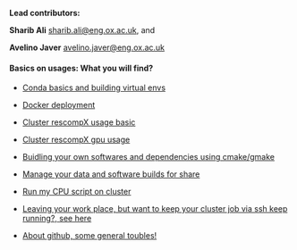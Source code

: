 **Lead contributors:**

**Sharib Ali** <sharib.ali@eng.ox.ac.uk>, and 

**Avelino Javer** <avelino.javer@eng.ox.ac.uk>


#### Basics on usages: What you will find?

- [Conda basics and building virtual envs](conda_essentials.md)

- [Docker deployment](docker_essentials.md) 

- [Cluster rescompX usage basic](clusterRescomp.md) 

- [Cluster rescompX gpu usage](buildMyGpuEnvironment.md)

- [Buidling your own softwares and dependencies using cmake/gmake](buildyourDependencies.md)

- [Manage your data and software builds for share](putmyDataResComp.md)

- [Run my CPU script on cluster](https://github.com/sharibox/tutorial/blob/master/scriptForRunningParallelJobs.sh)

- [Leaving your work place, but want to keep your cluster job via ssh keep running?, see here](https://github.com/sharibox/tutorial/blob/master/screen.md)

- [About github, some general toubles!](https://github.com/sharibox/tutorial/blob/master/githubTroubles.md)




	



